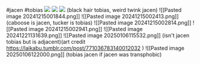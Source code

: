 #jacen #tobias 
**![](https://lh7-rt.googleusercontent.com/docsz/AD_4nXdL37LZNvCtnD_JqtEbqIGnhIpJ14iRVuuddFAsgkWWHPH16t0WOA579MW11IeOFv_aJxDafUWb7G8XT2HNL0LYKco8k0N7QsJYEgToAaSOTvfif_-xWdK0n6QIEEXp8AUy1oKIFg?key=ArE9gjGx41F-QdnnpTPqXmu4)**
**![](https://lh7-rt.googleusercontent.com/docsz/AD_4nXdQ23W9EQnrvCUCtCtiWbkPOmQ3Nbe8ayzqVxYHBXcFx2KwbLCO6r83U3PtscM0-Fv7lT8ilxIKTGqHeCGW-jUulIomeoM7auQAAwXsnCzDiUxC8tI5Hftap5DKTdir3P0WHNSRsw?key=ArE9gjGx41F-QdnnpTPqXmu4)**
**![](https://lh7-rt.googleusercontent.com/docsz/AD_4nXc1NCwHtiWXRSr44CodEHWdXj4mt-pYnhRtox5b6tfnzC7YBigu3qgd2RN9p1g51Q2RxUKMJryBGg-1ARXFeDlUuGefMBhsk4SoyF30X_h71xjbFMsq6tv7KNpjUZqpCB5HIxzx?key=ArE9gjGx41F-QdnnpTPqXmu4)**
(black hair tobias, weird twink jacen)
![[Pasted image 20241215001844.png]]
![[Pasted image 20241215002413.png]]
(caboose is jacen, tucker is tobias)
![[Pasted image 20241215002814.png]]
![[Pasted image 20241215002941.png]]
![[Pasted image 20241221131639.png]]
![[Pasted image 20250106115532.png]]
(isn't jacen tobias but is adjacent)(art credit https://laikabu.tumblr.com/post/771036783140012032 )
![[Pasted image 20250106122000.png]]
(tobias jacen if jacen was transphobic)